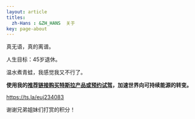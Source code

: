 ```yaml
---
layout: article
titles:
  zh-Hans : &ZH_HANS  关于
key: page-about
---
```



真无语，真的离谱。

人生目标：45岁退休。

温水煮青蛙，我感觉我又不行了。



**使用我的[推荐链接购买特斯拉产品或预约试驾](https://ts.la/euj234083)，加速世界向可持续能源的转变。**

 https://ts.la/euj234083

谢谢兄弟姐妹们打赏的积分！
